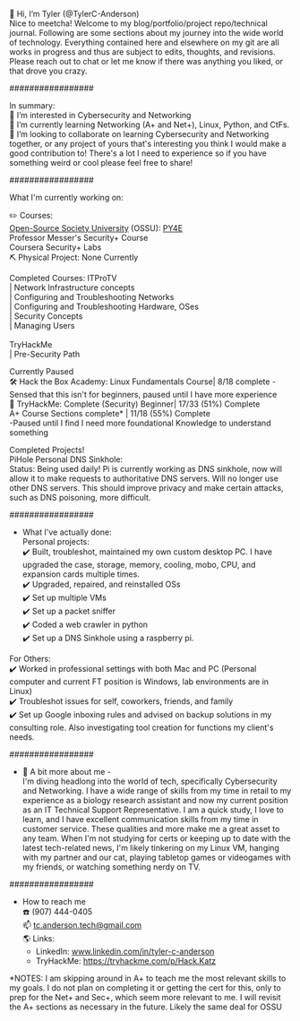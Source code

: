 👋 Hi, I’m Tyler (@TylerC-Anderson)<br>
Nice to meetcha! Welcome to my blog/portfolio/project repo/technical journal. Following are some sections about my journey into the wide world of technology. Everything contained here and elsewhere on my git are all works in progress and thus are subject to edits, thoughts, and revisions. Please reach out to chat or let me know if there was anything you liked, or that drove you crazy.


#################

In summary:<br>
👀 I’m interested in Cybersecurity and Networking<br>
🌱 I’m currently learning Networking (A+ and Net+), Linux, Python, and CtFs.<br>
🤝 I’m looking to collaborate on learning Cybersecurity and Networking together, or any project of yours that's interesting you think I would make a good contribution to! There's a lot I need to experience so if you have something weird or cool please feel free to share!

#################

What I'm currently working on:

✏️ Courses:<br>
    [Open-Source Society University](https://github.com/ossu/computer-science) (OSSU): [PY4E](https://www.py4e.com/lessons)<br>
    Professor Messer's Security+ Course<br>
    Coursera Security+ Labs<br>
⛏️ Physical Project:   None Currently


Completed Courses:
  ITProTV <br>
        | Network Infrastructure concepts<br>
        | Configuring and Troubleshooting Networks<br>
        | Configuring and Troubleshooting Hardware, OSes<br>
        | Security Concepts<br>
        | Managing Users<br><br>
  TryHackMe<br>
        | Pre-Security Path<br>

Currently Paused<br>
🛠 Hack the Box Academy:   Linux Fundamentals Course| 8/18 complete - Sensed that this isn't for beginners,
                                                                      paused until I have more experience<br>
👾 TryHackMe:     Complete (Security) Beginner| 17/33 (51%) Complete<br>
A+ Course Sections complete* | 11/18 (55%) Complete<br>
  -Paused until I find I need more foundational Knowledge to understand something<br>

Completed Projects!<br>
 PiHole Personal DNS Sinkhole:<br>
   Status: Being used daily! Pi is currently working as DNS sinkhole, now will allow it to make requests to authoritative DNS servers. Will no longer use other DNS servers. This should improve privacy and make certain attacks, such as DNS poisoning, more difficult.

#################

- What I've actually done:<br>
Personal projects:<br>
✔️ Built, troubleshot, maintained my own custom desktop PC. I have upgraded the case, storage, memory, cooling, mobo, CPU, and expansion cards multiple times.<br>
✔️ Upgraded, repaired, and reinstalled OSs<br>
✔️ Set up multiple VMs<br>
✔️ Set up a packet sniffer<br>
✔️ Coded a web crawler in python<br>
✔️ Set up a DNS Sinkhole using a raspberry pi.<br>

For Others:<br>
✔️ Worked in professional settings with both Mac and PC (Personal computer and current FT position is Windows, lab environments are in Linux)<br>
✔️ Troubleshot issues for self, coworkers, friends, and family<br>
✔️ Set up Google inboxing rules and advised on backup solutions in my consulting role. Also investigating tool creation for functions my client's needs.<br>

#################

- 🖖 A bit more about me - <br>
I'm diving headlong into the world of tech, specifically Cybersecurity and Networking. I have a wide range of skills from my time in retail to my experience as a biology research assistant and now my current position as an IT Technical Support Representative. I am a quick study, I love to learn, and I have excellent communication skills from my time in customer service. These qualities and more make me a great asset to any team. When I'm not studying for certs or keeping up to date with the latest tech-related news, I'm likely tinkering on my Linux VM, hanging with my partner and our cat, playing tabletop games or videogames with my friends, or watching something nerdy on TV.


#################

- How to reach me <br>
☎️ (907) 444-0405<br>
📫 tc.anderson.tech@gmail.com<br>
🌎 Links: <br>
    - LinkedIn: www.linkedin.com/in/tyler-c-anderson<br>
    - TryHackMe: https://tryhackme.com/p/Hack.Katz<br>


*NOTES: I am skipping around in A+ to teach me the most relevant skills to my goals. I do not plan on completing it or getting the cert for this, only to prep for the Net+ and Sec+, which seem more relevant to me. I will revisit the A+ sections as necessary in the future. Likely the same deal for OSSU

<!---
TylerC-Anderson/TylerC-Anderson is a ✨ special ✨ repository because its `README.md` (this file) appears on your GitHub profile.
You can click the Preview link to take a look at your changes.
--->
